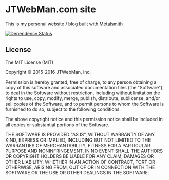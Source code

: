 # JTWebMan.com site

This is my personal website / blog built with [Metalsmith](https://github.com/segmentio/metalsmith)

[![Dependency Status](https://david-dm.org/jtwebman/jtwebman.com.svg)](https://david-dm.org/jtwebman/jtwebman.com)

## License

The MIT License (MIT)

Copyright &copy; 2015-2016 JTWebMan, Inc.

Permission is hereby granted, free of charge, to any person obtaining a copy
of this software and associated documentation files (the "Software"), to deal
in the Software without restriction, including without limitation the rights
to use, copy, modify, merge, publish, distribute, sublicense, and/or sell
copies of the Software, and to permit persons to whom the Software is
furnished to do so, subject to the following conditions:

The above copyright notice and this permission notice shall be included in all
copies or substantial portions of the Software.

THE SOFTWARE IS PROVIDED "AS IS", WITHOUT WARRANTY OF ANY KIND, EXPRESS OR
IMPLIED, INCLUDING BUT NOT LIMITED TO THE WARRANTIES OF MERCHANTABILITY,
FITNESS FOR A PARTICULAR PURPOSE AND NONINFRINGEMENT. IN NO EVENT SHALL THE
AUTHORS OR COPYRIGHT HOLDERS BE LIABLE FOR ANY CLAIM, DAMAGES OR OTHER
LIABILITY, WHETHER IN AN ACTION OF CONTRACT, TORT OR OTHERWISE, ARISING FROM,
OUT OF OR IN CONNECTION WITH THE SOFTWARE OR THE USE OR OTHER DEALINGS IN THE
SOFTWARE.
